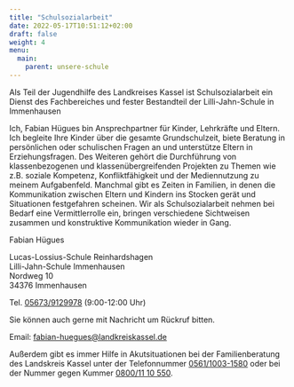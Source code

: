 ```yaml
---
title: "Schulsozialarbeit"
date: 2022-05-17T10:51:12+02:00
draft: false
weight: 4
menu:
  main:
    parent: unsere-schule
---
```


Als Teil der Jugendhilfe des Landkreises Kassel ist Schulsozialarbeit ein Dienst des Fachbereiches und fester Bestandteil der Lilli-Jahn-Schule in Immenhausen

Ich, Fabian Hügues bin Ansprechpartner für Kinder, Lehrkräfte und Eltern. Ich begleite Ihre Kinder über die gesamte Grundschulzeit, biete Beratung in persönlichen oder schulischen Fragen an und unterstütze Eltern in Erziehungsfragen. Des Weiteren gehört die Durchführung von klassenbezogenen und klassenübergreifenden Projekten zu Themen wie z.B. soziale Kompetenz, Konfliktfähigkeit und der Mediennutzung zu meinem Aufgabenfeld.
Manchmal gibt es Zeiten in Familien, in denen die Kommunikation zwischen Eltern und Kindern ins Stocken gerät und Situationen festgefahren scheinen. Wir als Schulsozialarbeit nehmen bei Bedarf eine Vermittlerrolle ein, bringen verschiedene Sichtweisen zusammen und konstruktive Kommunikation wieder in Gang.

<p class="fs-4">Fabian Hügues</p>
Lucas-Lossius-Schule Reinhardshagen<br>
Lilli-Jahn-Schule Immenhausen<br>
Nordweg 10<br>
34376 Immenhausen

Tel. <a href="tel:056739129978">05673/9129978</a> (9:00-12:00 Uhr)

Sie können auch gerne mit Nachricht um Rückruf bitten.

Email: <a href="mailto:fabian-huegues@landkreiskassel.de" alt="Email Fabian Hügues Landkreis Kassel"><i data-feather="mail"></i> fabian-huegues@landkreiskassel.de</a>

Außerdem gibt es immer Hilfe in Akutsituationen bei der Familienberatung des Landskreis Kassel unter der Telefonnummer <a href="tel:056110031580">0561/1003-1580</a> oder bei der Nummer gegen
Kummer <a href="tel:08001110550">0800/11 10 550</a>.
